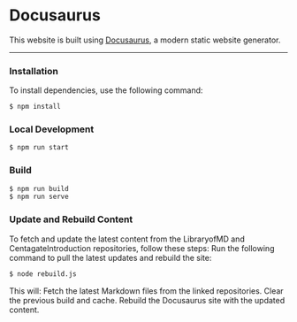 # Docusaurus

This website is built using [Docusaurus](https://docusaurus.io/), a modern static website generator.

---

### Installation

To install dependencies, use the following command:

```bash
$ npm install
```

### Local Development

```bash
$ npm run start
```

### Build

```bash
$ npm run build
$ npm run serve
```
### Update and Rebuild Content
To fetch and update the latest content from the LibraryofMD and CentagateIntroduction repositories, follow these steps:
Run the following command to pull the latest updates and rebuild the site:

```bash
$ node rebuild.js
```

This will:
Fetch the latest Markdown files from the linked repositories.
Clear the previous build and cache.
Rebuild the Docusaurus site with the updated content.
